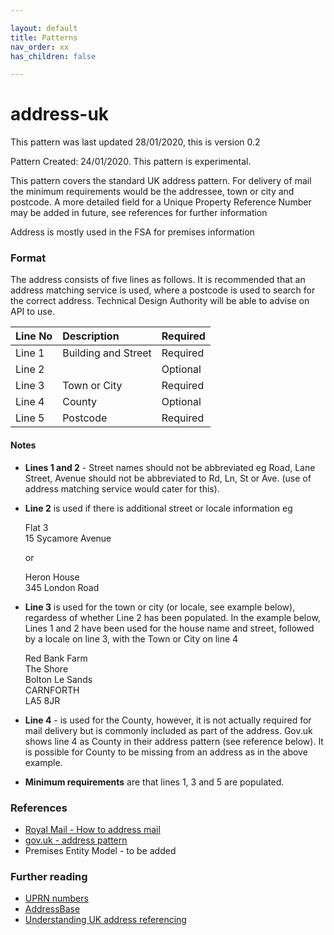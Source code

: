 ```yaml
---

layout: default
title: Patterns
nav_order: xx
has_children: false

---
```


# address-uk

This pattern was last updated 28/01/2020, this is version 0.2

Pattern Created: 24/01/2020.  This pattern is experimental.

This pattern covers the standard UK address pattern.  For delivery of mail the minimum requirements would be the addressee, town or city and postcode.  A more detailed field for a Unique Property Reference Number may be added in future, see references for further information

Address is mostly used in the FSA for premises information

### Format

The address consists of five lines as follows.  It is recommended that an address matching service is used, where a postcode is used to search for the correct address.  Technical Design Authority will be able to advise on API to use.  

| Line No | Description  | Required |
|:--------|:-------------|:---------|
| Line 1  | Building and Street | Required |
| Line 2  |              | Optional |
| Line 3  | Town or City | Required |
| Line 4  | County       | Optional |
| Line 5  | Postcode     | Required |

#### Notes
-   **Lines 1 and 2** - Street names should not be abbreviated eg Road, Lane Street, Avenue should not be abbreviated to Rd, Ln, St or Ave.  (use of address matching service would cater for this).

-   **Line 2** is used if there is additional street or locale information eg

    Flat 3\
    15 Sycamore Avenue

    or

    Heron House\
    345 London Road

-   **Line 3** is used for the town or city (or locale, see example below), regardess of whether Line 2 has been populated.
In the example below, Lines 1 and 2 have been used for the house name and street, followed by a locale on line 3, with the Town or City on line 4


    Red Bank Farm\
    The Shore\
    Bolton Le Sands\
    CARNFORTH\
    LA5 8JR

-   **Line 4** - is used for the County, however, it is not actually required for mail delivery but is commonly included as part of the address.  Gov.uk shows line 4 as County in their address pattern (see reference below). It is possible for County to be missing from an address as in the above example.

-   **Minimum requirements** are that lines 1, 3 and 5 are populated.

### References
-   [Royal Mail - How to address mail](https://www.postoffice.co.uk/mail/how-to-address-mail)
-   [gov.uk - address pattern](https://design-system.service.gov.uk/patterns/addresses/)
-   Premises Entity Model - to be added

### Further reading
-   [UPRN numbers](https://www.ordnancesurvey.co.uk/business-government/tools-support/uprn)
-   [AddressBase](https://www.ordnancesurvey.co.uk/business-government/products/addressbase)
-   [Understanding UK address referencing](http://www.restore.ac.uk/geo-refer/91221ctuks00y00000000.php)
